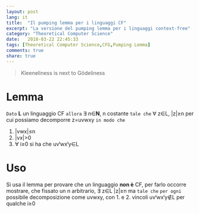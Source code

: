```yaml
---
layout: post
lang: it
title:  "Il pumping lemma per i linguaggi CF"
excerpt: "La versione del pumping lemma per i linguaggi context-free"
category: "Theoretical Computer Science"
date:   2018-03-22 22:45:33
tags: [Theoretical Computer Science,CFG,Pumping Lemma]
comments: true
share: true
---
```


> Kleeneliness is next to Gödeliness 


# Lemma 
`Dato` **L** un linguaggio CF `allora` &exist; n&isin;**N**, 
n costante `tale che` &forall; z&isin;L, \|z\|&ge;n per cui possiamo decomporre z=uvwxy `in modo che`
1. \|vwx\|&le;n
2. \|vx\|>0
3. &forall; i&ge;0 si ha che uv&#8305;wx&#8305;y&isin;L

# Uso
Si usa il lemma per provare che un linguaggio **non è** CF, per farlo occorre mostrare, che fissato un n
arbitrario, &exist; z&isin;L \|z\|&ge;n ma `tale che` `per ogni` possibile decomposizione come uvwxy, con 1. e 2. vincoli uv&#8305;wx&#8305;y&notin;L per qualche i&ge;0

